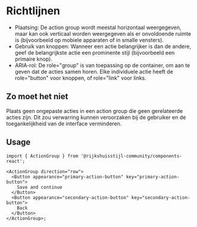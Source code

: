 <!-- @license CC0-1.0 -->

# Richtlijnen

- Plaatsing: De action group wordt meestal horizontaal weergegeven, maar kan ook verticaal worden weergegeven als er onvoldoende ruimte is (bijvoorbeeld op mobiele apparaten of in smalle vensters).
- Gebruik van knoppen: Wanneer een actie belangrijker is dan de andere, geef de belangrijkste actie een prominente stijl (bijvoorbeeld een primaire knop).
- ARIA-rol: De role="group" is van toepassing op de container, om aan te geven dat de acties samen horen. Elke individuele actie heeft de role="button" voor knoppen, of role="link" voor links.

## Zo moet het niet

Plaats geen ongepaste acties in een action group die geen gerelateerde acties zijn. Dit zou verwarring kunnen veroorzaken bij de gebruiker en de toegankelijkheid van de interface verminderen.

## Usage

```tsx
import { ActionGroup } from '@rijkshuisstijl-community/components-react';

<ActionGroup direction="row">
  <Button appearance="primary-action-button" key="primary-action-button">
    Save and continue
  </Button>
  <Button appearance="secondary-action-button" key="secondary-action-button">
    Back
  </Button>
</ActionGroup>;
```
